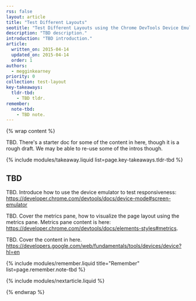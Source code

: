 ```yaml
---
rss: false
layout: article
title: "Test Different Layouts"
seotitle: "Test Different Layouts using the Chrome DevTools Device Emulator."
description: "TBD description."
introduction: "TBD introduction."
article:
  written_on: 2015-04-14
  updated_on: 2015-04-14
  order: 1
authors:
  - megginkearney
priority: 0
collection: test-layout
key-takeaways:
  tldr-tbd:
    - TBD tldr.
remember:
  note-tbd:
    - TBD note.
---
```

{% wrap content %}

TBD. There's a starter doc for some of the content in here, though it is a rough draft. We may be able to re-use some of the intros though.

{% include modules/takeaway.liquid list=page.key-takeaways.tldr-tbd %}

## TBD

TBD. Introduce how to use the device emulator to test responsiveness: https://developer.chrome.com/devtools/docs/device-mode#screen-emulator

TBD. Cover the metrics pane, how to visualize the page layout using the metrics pane. Metrics pane content is here: https://developer.chrome.com/devtools/docs/elements-styles#metrics.

TBD. Cover the content in here.
https://developers.google.com/web/fundamentals/tools/devices/device?hl=en 

{% include modules/remember.liquid title="Remember" list=page.remember.note-tbd %}

{% include modules/nextarticle.liquid %}

{% endwrap %}
